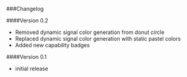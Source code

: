###Changelog

####Version 0.2
* Removed dynamic signal color generation from donut circle
* Replaced dynamic signal color generation with static pastel colors
* Added new capability badges

####Version 0.1
* initial release 
